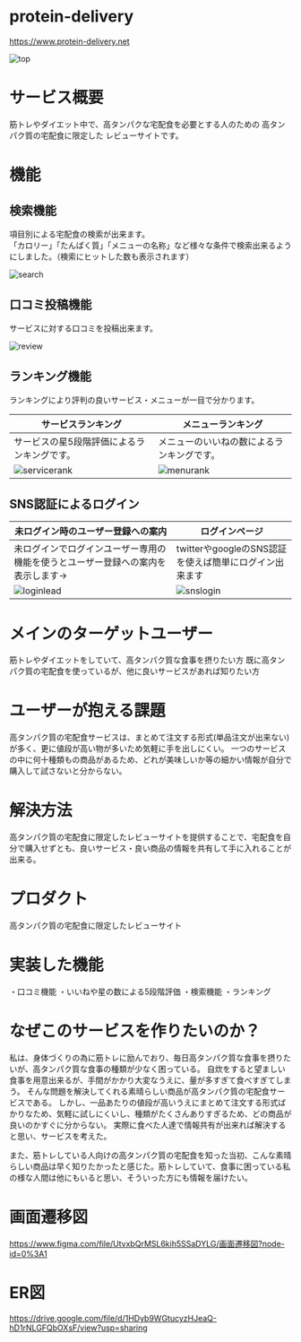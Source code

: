 # protein-delivery
https://www.protein-delivery.net

![top](https://user-images.githubusercontent.com/78645413/167354852-eb7aee3e-4fa6-4cb4-aa3d-af85a5b3bdb0.gif)

# サービス概要
筋トレやダイエット中で、高タンパクな宅配食を必要とする人のための
高タンパク質の宅配食に限定した
レビューサイトです。

# 機能
## 検索機能
項目別による宅配食の検索が出来ます。  
「カロリー」「たんぱく質」「メニューの名称」など様々な条件で検索出来るようにしました。（検索にヒットした数も表示されます）

![search](https://user-images.githubusercontent.com/78645413/167361607-018ab473-131c-4cd9-87c0-f96831898f65.gif)


## 口コミ投稿機能
サービスに対する口コミを投稿出来ます。

![review](https://user-images.githubusercontent.com/78645413/167361744-e847778f-9f8b-424e-a2a2-058fc3114a5d.gif)

## ランキング機能
ランキングにより評判の良いサービス・メニューが一目で分かります。

| サービスランキング | メニューランキング |
----|---- 
| サービスの星5段階評価によるランキングです。 | メニューのいいねの数によるランキングです。 |
| ![servicerank](https://user-images.githubusercontent.com/78645413/167372474-a6c5242e-eed8-4b1d-a355-0715f82f5ca7.png) | ![menurank](https://user-images.githubusercontent.com/78645413/167373625-b35191b4-a855-4a5c-b20a-5e3708b7afa1.png) |

## SNS認証によるログイン

| 未ログイン時のユーザー登録への案内 | ログインページ |
----|---- 
| 未ログインでログインユーザー専用の機能を使うとユーザー登録への案内を表示します→ | twitterやgoogleのSNS認証を使えば簡単にログイン出来ます |
| ![loginlead](https://user-images.githubusercontent.com/78645413/167379169-fe2fa6bc-54d1-4a24-8694-5b0362205c03.gif) | ![snslogin](https://user-images.githubusercontent.com/78645413/167383032-14a68723-492b-453e-abbe-0a4c2985aea7.png) |



# メインのターゲットユーザー
筋トレやダイエットをしていて、高タンパク質な食事を摂りたい方
既に高タンパク質の宅配食を使っているが、他に良いサービスがあれば知りたい方


# ユーザーが抱える課題
高タンパク質の宅配食サービスは、まとめて注文する形式(単品注文が出来ない)が多く、更に値段が高い物が多いため気軽に手を出しにくい。
一つのサービスの中に何十種類もの商品があるため、どれが美味しいか等の細かい情報が自分で購入して試さないと分からない。


# 解決方法
高タンパク質の宅配食に限定したレビューサイトを提供することで、宅配食を自分で購入せずとも、良いサービス・良い商品の情報を共有して手に入れることが出来る。


# プロダクト
高タンパク質の宅配食に限定したレビューサイト


# 実装した機能
・口コミ機能
・いいねや星の数による5段階評価
・検索機能
・ランキング


# なぜこのサービスを作りたいのか？
私は、身体づくりの為に筋トレに励んでおり、毎日高タンパク質な食事を摂りたいが、高タンパク質な食事の種類が少なく困っている。
自炊をすると望ましい食事を用意出来るが、手間がかかり大変なうえに、量が多すぎて食べすぎてしまう。
そんな問題を解決してくれる素晴らしい商品が高タンパク質の宅配食サービスである。
しかし、一品あたりの値段が高いうえにまとめて注文する形式ばかりなため、気軽に試しにくいし、種類がたくさんありすぎるため、どの商品が良いのかすぐに分からない。
実際に食べた人達で情報共有が出来れば解決すると思い、サービスを考えた。

また、筋トレしている人向けの高タンパク質の宅配食を知った当初、こんな素晴らしい商品は早く知りたかったと感じた。筋トレしていて、食事に困っている私の様な人間は他にもいると思い、そういった方にも情報を届けたい。


# 画面遷移図
https://www.figma.com/file/UtvxbQrMSL6kih5SSaDYLG/画面遷移図?node-id=0%3A1


# ER図
https://drive.google.com/file/d/1HDyb9WGtucyzHJeaQ-hD1rNLGFQbOXsF/view?usp=sharing
